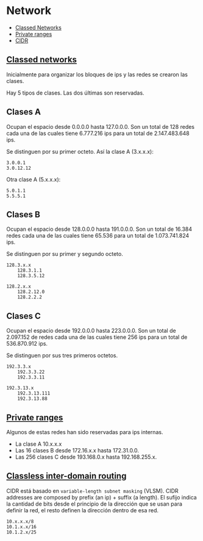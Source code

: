 # Network

* [Classed Networks](#clases)
* [Private ranges](#private)
* [CIDR](#cidr)

## <a href="clases">Classed networks</a>
Inicialmente para organizar los bloques de ips y las redes se crearon las clases.

Hay 5 tipos de clases. Las dos últimas son reservadas.

## Clases A

Ocupan el espacio desde 0.0.0.0 hasta 127.0.0.0. Son un total de 128 redes cada una de las cuales tiene 6.777.216 ips para un total de 2.147.483.648 ips.

Se distinguen por su primer octeto. Así la clase A (3.x.x.x):

    3.0.0.1
    3.0.12.12

Otra clase A (5.x.x.x):

    5.0.1.1
    5.5.5.1

## Clases B

Ocupan el espacio desde 128.0.0.0 hasta 191.0.0.0. Son un total de 16.384 redes cada una de las cuales tiene 65.536 para un total de 1.073.741.824 ips.

Se distinguen por su primer y segundo octeto. 

    128.3.x.x
        128.3.1.1
        128.3.5.12

    128.2.x.x
        128.2.12.0
        128.2.2.2

## Clases C

Ocupan el espacio desde 192.0.0.0 hasta 223.0.0.0.  Son un total de 2.097.152 de redes cada una de las cuales tiene 256 ips para un total de 536.870.912 ips.

Se distinguen por sus tres primeros octetos.

    192.3.3.x
        192.3.3.22
        192.3.3.11
    
    192.3.13.x
        192.3.13.111
        192.3.13.88

## <a href="private">Private ranges</a>

Algunos de estas redes han sido reservadas para ips internas. 

* La clase A 10.x.x.x 
* Las 16 clases B desde 172.16.x.x hasta 172.31.0.0.
* Las 256 clases C desde 193.168.0.x hasta 192.168.255.x.

## <a href="cidr">Classless inter-domain routing</a>

CIDR está basado en `variable-length subnet masking` (VLSM). CIDR addresses are composed by prefix (an ip) + suffix (a length). El sufijo indica la cantidad de bits desde el principio de la dirección que se usan para definir la red, el resto definen la dirección dentro de esa red.

    10.x.x.x/8
    10.1.x.x/16
    10.1.2.x/25

